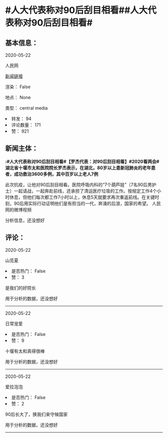 <html>
 <body>
  <h1 id="title">
   #人大代表称对90后刮目相看##人大代表称对90后刮目相看#
  </h1>
  <div id="basic_info">
   <h2 id="default h2">
    基本信息：
   </h2>
   <p id="time">
    2020-05-22
   </p>
   <p id="author">
    人民网
   </p>
   <p id="src">
    <a href="https://weibo.cn/comment/J33WQxXeY">
     新闻链接
    </a>
   </p>
   <p id="is_rendered">
    渲染： False
   </p>
   <p id="location">
    地点： None
   </p>
   <p id="news_type">
    类型： central media
   </p>
  </div>
  <div id="attrs">
   <li id_no="repost">
    转发： 94
   </li>
   <li id_no="comment_number">
    评论数量： 171
   </li>
   <li id_no="attitude">
    赞： 921
   </li>
  </div>
  <div id="article">
   <h2 id="default h2">
    新闻主体：
   </h2>
   <p id="lead">
    <strong>
     :#人大代表称对90后刮目相看#【罗杰代表：对90后刮目相看】#2020看两会#湖北省十堰市太和医院院长罗杰表示，在湖北，80岁以上患新冠肺炎的老年患者，成功救治3600多例，其中百岁以上老人7例
    </strong>
   </p>
   <div id="main_text">
    <p id="paragraph_1">
     此次抗疫，让他对90后刮目相看。医院呼吸内科的“7个葫芦娃”（7名90后男护士）一起请战，一起奔赴前线，还承担了清运医疗垃圾的工作。按规定工作4个小时休息，但他们每次都工作7小时以上，休息5天就要求再次重返前线。在关键时刻，90后用实际行动证明他们是有担当的一代，奔涌的后浪，国家的希望。 人民网的微博视频
    </p>
   </div>
  </div>
  <div id="analyse_info">
   分析信息，还没想好
  </div>
  <div id="comments">
   <h2 id="default h2">
    评论：
   </h2>
   <div id="comments_block">
    <p id="comment_time">
     2020-05-22
    </p>
    <p id="comment_author">
     山觅夏
    </p>
    <div id="comment_attrs">
     <li id_no="is_hot">
      是否热门： False
     </li>
     <li id_no="attitude">
      赞： 3
     </li>
    </div>
    <p id="comment_content">
     是我们的好院长
    </p>
    <div id="comment_analyse_info">
     用于分析的数据，还没想好
    </div>
   </div>
   <hr/>
   <div id="comments_block">
    <p id="comment_time">
     2020-05-22
    </p>
    <p id="comment_author">
     日常宠爱
    </p>
    <div id="comment_attrs">
     <li id_no="is_hot">
      是否热门： False
     </li>
     <li id_no="attitude">
      赞： 9
     </li>
    </div>
    <p id="comment_content">
     十堰有太和真得很棒
    </p>
    <div id="comment_analyse_info">
     用于分析的数据，还没想好
    </div>
   </div>
   <hr/>
   <div id="comments_block">
    <p id="comment_time">
     2020-05-22
    </p>
    <p id="comment_author">
     爱拉泡泡
    </p>
    <div id="comment_attrs">
     <li id_no="is_hot">
      是否热门： False
     </li>
     <li id_no="attitude">
      赞： 2
     </li>
    </div>
    <p id="comment_content">
     90后长大了，换我们来守候国家
    </p>
    <div id="comment_analyse_info">
     用于分析的数据，还没想好
    </div>
   </div>
   <hr/>
  </div>
 </body>
</html>